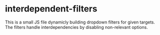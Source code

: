 # interdependent-filters
This is a small JS file dynamicly building dropdown filters for given targets. The filters handle interdependencies by disabling non-relevant options.
